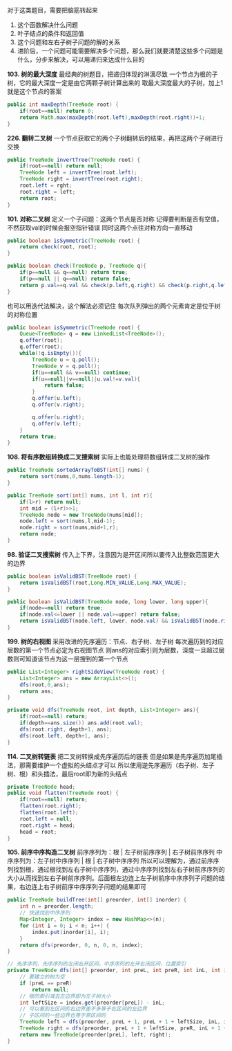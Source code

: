 对于这类题目，需要把脑筋转起来
1. 这个函数解决什么问题
2. 叶子结点的条件和返回值
3. 这个问题和左右子树子问题的解的关系
4. 进阶后，一个问题可能需要解决多个问题，那么我们就要清楚这些多个问题是什么，分步来解决，可以用递归来达成什么目的

**103. 树的最大深度**
最经典的树题目，把递归体现的淋漓尽致
一个节点为根的子树，它的最大深度一定是由它两颗子树计算出来的
取最大深度最大的子树，加上1就是这个节点的答案

```java
public int maxDepth(TreeNode root) {
	if(root==null) return 0;
	return Math.max(maxDepth(root.left),maxDepth(root.right))+1;
}
```

**226. 翻转二叉树**
一个节点获取它的两个子树翻转后的结果，再把这两个子树进行交换

```java
public TreeNode invertTree(TreeNode root) {
	if(root==null) return null;
	TreeNode left = invertTree(root.left);
	TreeNode right = invertTree(root.right);
	root.left = rght;
	root.right = left;
	return root;
}
```

**101. 对称二叉树**
定义一个子问题：这两个节点是否对称
记得要判断是否有空值，不然获取val的时候会报空指针错误
同时这两个点往对称方向一直移动

```java
public boolean isSymmetric(TreeNode root) {
	return check(root, root);
}

public boolean check(TreeNode p, TreeNode q){
	if(p==null && q==null) return true;
	if(p==null || q==null) return false;
	return p.val==q.val && check(p.left,q.right) && check(p.right,q.left);
}
```

也可以用迭代法解决，这个解法必须记住
每次队列弹出的两个元素肯定是位于树的对称位置

```java
public boolean isSymmetric(TreeNode root) {
	Queue<TreeNode> q = new LinkedList<TreeNode>();
	q.offer(root);
	q.offer(root);
	while(!q.isEmpty()){
		TreeNode u = q.poll();
		TreeNode v = q.poll();
		if(u==null && v==null) continue;
		if(u==null||v==null||u.val!=v.val){
			return false;
		}
		q.offer(u.left);
		q.offer(v.right);

		q.offer(u.right);
		q.offer(v.left);
	}
	return true;
}
```

**108. 将有序数组转换成二叉搜索树**
实际上也能处理将数组转成二叉树的操作

```java
public TreeNode sortedArrayToBST(int[] nums) {
	return sort(nums,0,nums.length-1);
}

public TreeNode sort(int[] nums, int l, int r){
	if(l>r) return null;
	int mid = (l+r)>>1;
	TreeNode node = new TreeNode(nums[mid]);
	node.left = sort(nums,l,mid-1);
	node.right = sort(nums,mid+1,r);
	return node;
}
```

**98. 验证二叉搜索树**
传入上下界，注意因为是开区间所以要传入比整数范围更大的边界

```java
public boolean isValidBST(TreeNode root) {
	return isValidBST(root,Long.MIN_VALUE,Long.MAX_VALUE);
}

public boolean isValidBST(TreeNode node, long lower, long upper){
	if(node==null) return true;
	if(node.val<=lower || node.val>=upper) return false;
	return isValidBST(node.left, lower, node.val) && isValidBST(node.right, node.val,upper);
}
```

**199. 树的右视图**
采用改进的先序遍历：节点、右子树、左子树
每次遍历到的对应层数的第一个节点必定为右视图节点
则ans的对应索引则为层数，深度一旦超过层数则可知道该节点为这一层搜到的第一个节点

```java
public List<Integer> rightSideView(TreeNode root) {
	List<Integer> ans = new ArrayList<>();
	dfs(root,0,ans);
	return ans;
}

private void dfs(TreeNode root, int depth, List<Integer> ans){
	if(root==null) return;
	if(depth==ans.size()) ans.add(root.val);
	dfs(root.right, depth+1, ans);
	dfs(root.left, depth+1, ans);
}
```

**114. 二叉树转链表**
把二叉树转换成先序遍历后的链表
但是如果是先序遍历加尾插法，那需要维护一个虚拟的头结点才可以
所以使用逆先序遍历（右子树、左子树、根）和头插法，最后root即为新的头结点

```java
private TreeNode head;
public void flatten(TreeNode root) {
	if(root==null) return;
	flatten(root.right);
	flatten(root.left);
	root.left = null;
	root.right = head;
	head = root;
}
```

**105. 前序中序构造二叉树**
前序序列为：根 | 左子树前序序列 | 右子树前序序列
中序序列为：左子树中序序列 | 根 | 右子树中序序列
所以可以理解为，通过前序序列找到根，通过根找到左右子树中序序列，通过中序序列找到左右子树前序序列的大小从而找到左右子树前序序列。后面根左边连上左子树前序中序序列子问题的结果，右边连上右子树前序中序序列子问题的结果即可

```java
public TreeNode buildTree(int[] preorder, int[] inorder) {
	int n = preorder.length;
	// 快速找到中序序列
	Map<Integer, Integer> index = new HashMap<>(n);
	for (int i = 0; i < n; i++) {
		index.put(inorder[i], i);
	}
	return dfs(preorder, 0, n, 0, n, index);
}

// 先序序列，先序序列的左闭右开区间，中序序列的左开右闭区间，位置索引
private TreeNode dfs(int[] preorder, int preL, int preR, int inL, int inR, Map<Integer, Integer> index) {
	// 要建立的树为空
	if (preL == preR)
		return null;
	// 根的索引减去左边界即为左子树大小
	int leftSize = index.get(preorder[preL]) - inL;
	// 可以看到左区间的右边界差不多等于右区间的左边界
	// 子区间的一些边界也等于原区间的
	TreeNode left = dfs(preorder, preL + 1, preL + 1 + leftSize, inL, inL + leftSize, index);
	TreeNode right = dfs(preorder, preL + 1 + leftSize, preR, inL + 1 + leftSize, inR, index);
	return new TreeNode(preorder[preL], left, right);
}
```
